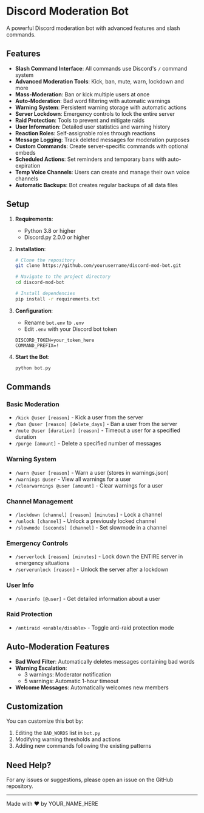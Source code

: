 # Discord Moderation Bot

A powerful Discord moderation bot with advanced features and slash commands.

## Features

- **Slash Command Interface**: All commands use Discord's `/` command system
- **Advanced Moderation Tools**: Kick, ban, mute, warn, lockdown and more
- **Mass-Moderation**: Ban or kick multiple users at once
- **Auto-Moderation**: Bad word filtering with automatic warnings
- **Warning System**: Persistent warning storage with automatic actions
- **Server Lockdown**: Emergency controls to lock the entire server
- **Raid Protection**: Tools to prevent and mitigate raids
- **User Information**: Detailed user statistics and warning history
- **Reaction Roles**: Self-assignable roles through reactions
- **Message Logging**: Track deleted messages for moderation purposes
- **Custom Commands**: Create server-specific commands with optional embeds
- **Scheduled Actions**: Set reminders and temporary bans with auto-expiration
- **Temp Voice Channels**: Users can create and manage their own voice channels
- **Automatic Backups**: Bot creates regular backups of all data files

## Setup

1. **Requirements**:
   - Python 3.8 or higher
   - Discord.py 2.0.0 or higher

2. **Installation**:
   ```bash
   # Clone the repository
   git clone https://github.com/yourusername/discord-mod-bot.git
   
   # Navigate to the project directory
   cd discord-mod-bot
   
   # Install dependencies
   pip install -r requirements.txt
   ```

3. **Configuration**:
   - Rename `bot.env` to `.env`
   - Edit `.env` with your Discord bot token
   ```
   DISCORD_TOKEN=your_token_here
   COMMAND_PREFIX=!
   ```

4. **Start the Bot**:
   ```bash
   python bot.py
   ```

## Commands

### Basic Moderation
- `/kick @user [reason]` - Kick a user from the server
- `/ban @user [reason] [delete_days]` - Ban a user from the server
- `/mute @user [duration] [reason]` - Timeout a user for a specified duration
- `/purge [amount]` - Delete a specified number of messages

### Warning System
- `/warn @user [reason]` - Warn a user (stores in warnings.json)
- `/warnings @user` - View all warnings for a user
- `/clearwarnings @user [amount]` - Clear warnings for a user

### Channel Management
- `/lockdown [channel] [reason] [minutes]` - Lock a channel
- `/unlock [channel]` - Unlock a previously locked channel
- `/slowmode [seconds] [channel]` - Set slowmode in a channel

### Emergency Controls
- `/serverlock [reason] [minutes]` - Lock down the ENTIRE server in emergency situations
- `/serverunlock [reason]` - Unlock the server after a lockdown

### User Info
- `/userinfo [@user]` - Get detailed information about a user

### Raid Protection
- `/antiraid <enable/disable>` - Toggle anti-raid protection mode

## Auto-Moderation Features

- **Bad Word Filter**: Automatically deletes messages containing bad words
- **Warning Escalation**: 
  - 3 warnings: Moderator notification
  - 5 warnings: Automatic 1-hour timeout
- **Welcome Messages**: Automatically welcomes new members

## Customization

You can customize this bot by:

1. Editing the `BAD_WORDS` list in `bot.py`
2. Modifying warning thresholds and actions
3. Adding new commands following the existing patterns

## Need Help?

For any issues or suggestions, please open an issue on the GitHub repository.

---

Made with ❤️ by YOUR_NAME_HERE
